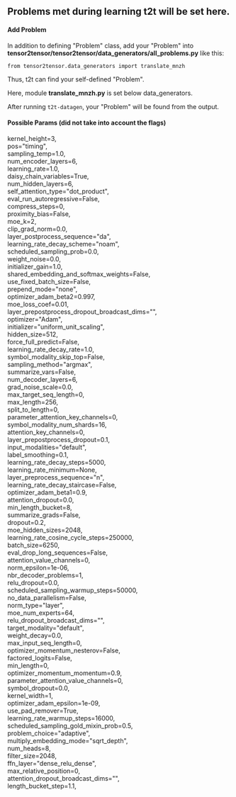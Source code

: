 ## Problems met during learning t2t will be set here.
####  Add Problem
In addition to defining "Problem" class, add your "Problem" into **tensor2tensor/tensor2tensor/data_generators/all_problems.py** like this: 
``` 
from tensor2tensor.data_generators import translate_mnzh
``` 
Thus, t2t can find your self-defined "Problem".

Here, module **translate_mnzh.py** is set below data_generators. 

After running  ` t2t-datagen `, your "Problem" will be found from the output. 

#### Possible Params (did not take into account the flags)
kernel_height=3,<br>
pos="timing",<br>
sampling_temp=1.0,<br>
num_encoder_layers=6,<br>
learning_rate=1.0,<br>
daisy_chain_variables=True,<br>
num_hidden_layers=6,<br>
self_attention_type="dot_product",<br>
eval_run_autoregressive=False,<br>
compress_steps=0,<br>
proximity_bias=False,<br>
moe_k=2,<br>
clip_grad_norm=0.0,<br>
layer_postprocess_sequence="da",<br>
learning_rate_decay_scheme="noam",<br>
scheduled_sampling_prob=0.0,<br>
weight_noise=0.0,<br>
initializer_gain=1.0,<br>
shared_embedding_and_softmax_weights=False,<br>
use_fixed_batch_size=False,<br>
prepend_mode="none",<br>
optimizer_adam_beta2=0.997,<br>
moe_loss_coef=0.01,<br>
layer_prepostprocess_dropout_broadcast_dims="",<br>
optimizer="Adam",<br>
initializer="uniform_unit_scaling",<br>
hidden_size=512,<br>
force_full_predict=False,<br>
learning_rate_decay_rate=1.0,<br>
symbol_modality_skip_top=False,<br>
sampling_method="argmax",<br>
summarize_vars=False,<br>
num_decoder_layers=6,<br>
grad_noise_scale=0.0,<br>
max_target_seq_length=0,<br>
max_length=256,<br>
split_to_length=0,<br>
parameter_attention_key_channels=0,<br>
symbol_modality_num_shards=16,<br>
attention_key_channels=0,<br>
layer_prepostprocess_dropout=0.1,<br>
input_modalities="default",<br>
label_smoothing=0.1,<br>
learning_rate_decay_steps=5000,<br>
learning_rate_minimum=None,<br>
layer_preprocess_sequence="n",<br>
learning_rate_decay_staircase=False,<br>
optimizer_adam_beta1=0.9,<br>
attention_dropout=0.0,<br>
min_length_bucket=8,<br>
summarize_grads=False,<br>
dropout=0.2,<br>
moe_hidden_sizes=2048,<br>
learning_rate_cosine_cycle_steps=250000,<br>
batch_size=6250,<br>
eval_drop_long_sequences=False,<br>
attention_value_channels=0,<br>
norm_epsilon=1e-06,<br>
nbr_decoder_problems=1,<br>
relu_dropout=0.0,<br>
scheduled_sampling_warmup_steps=50000,<br>
no_data_parallelism=False,<br>
norm_type="layer",<br>
moe_num_experts=64,<br>
relu_dropout_broadcast_dims="",<br>
target_modality="default",<br>
weight_decay=0.0,<br>
max_input_seq_length=0,<br>
optimizer_momentum_nesterov=False,<br>
factored_logits=False,<br>
min_length=0,<br>
optimizer_momentum_momentum=0.9,<br>
parameter_attention_value_channels=0,<br>
symbol_dropout=0.0,<br>
kernel_width=1,<br>
optimizer_adam_epsilon=1e-09,<br>
use_pad_remover=True,<br>
learning_rate_warmup_steps=16000,<br>
scheduled_sampling_gold_mixin_prob=0.5,<br>
problem_choice="adaptive",<br>
multiply_embedding_mode="sqrt_depth",<br>
num_heads=8,<br>
filter_size=2048,<br>
ffn_layer="dense_relu_dense",<br>
max_relative_position=0,<br>
attention_dropout_broadcast_dims="",<br>
length_bucket_step=1.1,<br>
